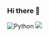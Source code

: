 ### Hi there 👋
<img alt="Python" src ="https://img.shields.io/badge/기술명-원하는색상코드.svg?&style=for-the-badge&logo=로고명&logoColor=로고색상"/>
<img src="https://img.shields.io/badge/Tech_Blog-DD0B78?style=flat-square&logo=GitHub%20Sponsors&logoColor=white"/>

